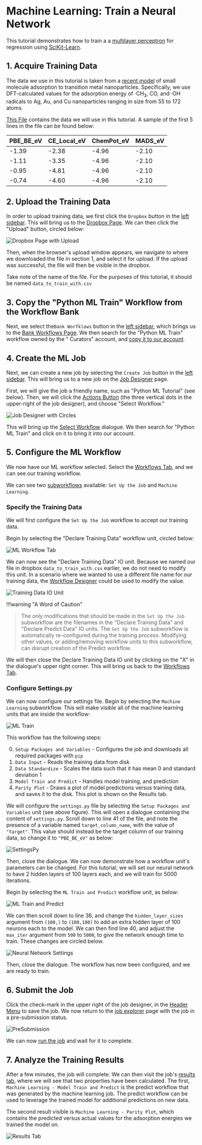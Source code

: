 # Machine Learning: Train a Neural Network

This tutorial demonstrates how to train a a [multilayer perceptron](https://en.wikipedia.org/wiki/Multilayer_perceptron)
for regression
using [SciKit-Learn](https://scikit-learn.org/stable/modules/generated/sklearn.neural_network.MLPRegressor.html).

## 1. Acquire Training Data

The data we use in this tutorial is taken from a [recent model](http://doi.org/10.1126/sciadv.aax5101) of small molecule
adsorption to transition metal nanoparticles. Specifically, we use DFT-calculated values for the adsorption energy of
·CH<sub>3</sub>, CO, and ·OH radicals to Ag, Au, and Cu nanoparticles ranging in size from 55 to 172 atoms.

<a href="/extra/files/data_to_train_with.csv" download="data_to_train_with.csv">This File</a> contains the data we will
use in this tutorial. A sample of the first 5 lines in the file can be found below:

|PBE_BE_eV|CE_Local_eV|ChemPot_eV|MADS_eV
|-----|----|---|----
|-1.39|-2.38|-4.96|-2.10
|-1.11|-3.35|-4.96|-2.10
|-0.95|-4.81|-4.96|-2.10
|-0.74|-4.60|-4.96|-2.10

## 2. Upload the Training Data

In order to upload training data, we first click the `Dropbox` button in the [left sidebar](../../ui/left-sidebar.md).
This will bring us to the [Dropbox Page](../../jobs/ui/files-tab.md). We can then click the "Upload" button, circled
below:

![Dropbox Page with Upload](../../images/tutorials/dropbox_page_with_upload_circled.png "Dropbox page with upload circled")

Then, when the browser's upload window appears, we navigate to where we downloaded the file in section 1, and select it
for upload. If the upload was successful, the file will then be visible in the dropbox.

Take note of the name of the file. For the purposes of this tutorial, it should be named `data_to_train_with.csv`

## 3. Copy the "Python ML Train" Workflow from the Workflow Bank

Next, we select the`Bank Worfklows` button in the [left sidebar](../../ui/left-sidebar.md), which brings us to
the [Bank Workflows Page](../../workflows/bank.md). We then search for the "Python ML Train" workflow owned by the "
Curators" account, and [copy it to our account](../../workflows/actions/copy-bank.md).

## 4. Create the ML Job

Next, we can create a new job by selecting the `Create Job` button in the [left sidebar](../../ui/left-sidebar.md). This
will bring us to a new job on the [Job Designer](../../jobs-designer/overview.md) page.

First, we will give the job a friendly name, such as "Python ML Tutorial" (see below). Then, we will click
the [Actions Button](../../jobs-designer/header-menu.md#Actions) (the three vertical dots in the upper-right of the job
designer), and choose "Select Workflow."

![Job Designer with Circles](../../images/tutorials/job_designer_with_python_ml_name_and_three_dots_circled.png "Job designer page")

This will bring up the [Select Workflow](../../jobs-designer/actions-header-menu/select-workflow.md) dialogue. We then
search for "Python ML Train" and click on it to bring it into our account.

## 5. Configure the ML Workflow

We now have our ML workflow selected. Select the [Workflows Tab](../../jobs-designer/workflow-tab.md), and we can see
our training workflow.

We can see two [subworkflows](../../workflows/components/subworkflows.md) available: `Set Up the Job`
and `Machine Learning`.

### Specify the Training Data

We will first configure the `Set Up the Job` workflow to accept our training data.

Begin by selecting the "Declare Training Data" workflow unit, circled below:

![ML Workflow Tab](../../images/tutorials/workflows_tab_with_ml_workflow_and_declare_training_data_circled.png "Workflow Tab")

We can now see the "Declare Training Data" IO unit. Because we named our file in dropbox `data_to_train_with.csv`
earlier, we do not need to modify this unit. In a scenario where we wanted to use a different file name for our training
data, the [Workflow Designer](../../workflow-designer/overview.md) could be used to modify the value.

![Training Data IO Unit](../../images/tutorials/training_data_io_unit.png "Training Data IO Unit")

!!!warning "A Word of Caution"
> The _only_ modifications that should be made in the `Set Up the Job` subworkflow are the filenames in the "Declare
> Training Data" and "Declare Predict Data" IO units. The `Set Up the Job` subworkflow is automatically re-configured
> during the training process. Modifying other values, or adding/removing workflow units to this subworkflow, can disrupt
> creation of the Predict workflow.

We will then close the Declare Training Data IO unit by clicking on the "X" in the dialogue's upper right corner. This
will bring us back to the [Workflows Tab](../../jobs-designer/workflow-tab.md "Workflows Tab").

### Configure Settings.py

We can now configure our settings file. Begin by selecting the `Machine Learning` subworkflow. This will make visible
all of the machine learning units that are inside the workflow:

![ML Train](../../images/tutorials/workflows_tab_with_ml_train_subworkflow_circled.png "ML Train Subworkflow")

This workflow has the following steps:

0. `Setup Packages and Variables` - Configures the job and downloads all required packages with `pip`
1. `Data Input` - Reads the training data from disk
2. `Data Standardize` - Scales the data such that it has mean 0 and standard deviation 1
3. `Model Train and Predict` - Handles model training, and prediction
4. `Parity Plot` - Draws a plot of model predictions versus training data, and saves it to the disk. This plot is shown
   on the Results tab.

We will configure the `settings.py` file by selecting the `Setup Packages and Variables` unit (see above figure). This
will open a dialogue containing the content of `settings.py`. Scroll down to line 41 of the file, and note the presence
of a variable named `target_column_name`, with the value of `"target"`. This value should instead be the target column
of our training data, so change it to `"PBE_BE_eV"` as below:

![SettingsPy](../../images/tutorials/settings_py_with_target_colname_circled.png "Settings with Colname Selected")

Then, close the dialogue. We can now demonstrate how a workflow unit's parameters can be changed. For this tutorial, we
will set our neural network to have 2 hidden layers of 100 layers each, and we will train for 5000 iterations.

Begin by selecting the `ML Train and Predict` workflow unit, as below:

![ML Train and Predict](../../images/tutorials/workflows_tab_with_ml_train_subworkflow_and_train_unit_circled.png "Workflow tab with ml train unit circled")

We can then scroll down to line 36, and change the `hidden_layer_sizes` argument from `(100,)` to `(100,100)` to add an
extra hidden layer of 100 neurons each to the model. We can then find line 40, and adjust the `max_iter` argument from `500`
to `5000`, to give the network enough time to train. These changes are circled below.

![Neural Network Settings](../../images/tutorials/ml_train_neural_network_with_2_hidden_layers.png "Neural Network Settings")

Then, close the dialogue. The workflow has now been configured, and we are ready to train.

## 6. Submit the Job

Click the check-mark in the upper right of the job designer, in the [Header Menu](../../jobs-designer/header-menu.md) to
save the job. We now return to the [job explorer](../../jobs/ui/explorer.md) page with the job in a pre-submission
status.

![PreSubmission](../../images/tutorials/jobs_tab_with_ml_train_job_set_up.png "Files Explorer Tab")

We can now [run the job](../../jobs/actions/run.md) and wait for it to complete.

## 7. Analyze the Training Results

After a few minutes, the job will complete. We can then visit the job's [results tab](../../jobs/ui/results-tab.md),
where we will see that two properties have been calculated. The first, `Machine Learning - Model Train and Predict` is
the predict workflow that was generated by the machine learning job. The predict workflow can be used to leverage the
trained model for additional predictions on new data.

The second result visible is `Machine Learning - Parity Plot`, which contains the predicted versus actual values for the
adsorption energies we trained the model on.

![Results Tab](../../images/tutorials/ml_train_results_tab.png "Results Tab")


